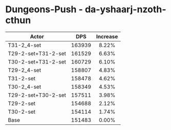 # Dungeons-Push - da-yshaarj-nzoth-cthun
| Actor | DPS | Increase |
|---|:---:|:---:|
|T31-2_4-set|163939|8.22%|
|T29-2-set+T31-2-set|161529|6.63%|
|T30-2-set+T31-2-set|160729|6.10%|
|T29-2_4-set|158807|4.83%|
|T31-2-set|158478|4.62%|
|T30-2_4-set|158349|4.53%|
|T29-2-set+T30-2-set|157511|3.98%|
|T29-2-set|154688|2.12%|
|T30-2-set|154114|1.74%|
|Base|151483|0.00%|
